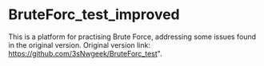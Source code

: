 # BruteForc_test_improved
This is a platform for practising Brute Force, addressing some issues found in the original version. Original version link: https://github.com/3sNwgeek/BruteForc_test".
